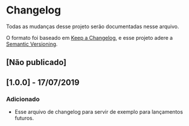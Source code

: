 # Changelog
Todas as mudanças desse projeto serão documentadas nesse arquivo.

O formato foi baseado em [Keep a Changelog](https://keepachangelog.com/pt-BR/1.0.0/),
e esse projeto adere a [Semantic Versioning](https://semver.org/spec/v2.0.0.html).

## [Não publicado]

## [1.0.0] - 17/07/2019

### Adicionado

- Esse arquivo de changelog para servir de exemplo para lançamentos futuros.

